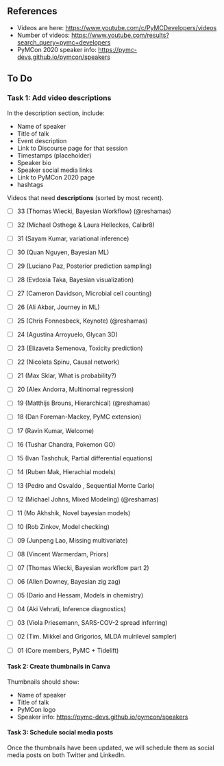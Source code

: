 ## References
- Videos are here:  https://www.youtube.com/c/PyMCDevelopers/videos
- Number of videos: https://www.youtube.com/results?search_query=pymc+developers 
- PyMCon 2020 speaker info: https://pymc-devs.github.io/pymcon/speakers 

## To Do
### Task 1: Add video descriptions
In the description section, include:
- Name of speaker
- Title of talk
- Event description
- Link to Discourse page for that session
- Timestamps (placeholder)
- Speaker bio
- Speaker social media links
- Link to PyMCon 2020 page
- hashtags

Videos that need **descriptions** (sorted by most recent).

- [ ] 33 (Thomas Wiecki, Bayesian Workflow) (@reshamas)
- [ ] 32 (Michael Osthege & Laura Helleckes, Calibr8)
- [ ] 31 (Sayam Kumar, variational inference)
- [ ] 30 (Quan Nguyen, Bayesian ML)
- [ ] 29 (Luciano Paz, Posterior prediction sampling)
- [ ] 28 (Evdoxia Taka, Bayesian visualization)
- [ ] 27 (Cameron Davidson, Microbial cell counting)
- [ ] 26 (Ali Akbar, Journey in ML)
- [ ] 25 (Chris Fonnesbeck, Keynote) (@reshamas)
- [ ] 24 (Agustina Arroyuelo, Glycan 3D)
- [ ] 23 (Elizaveta Semenova, Toxicity prediction)
- [ ] 22 (Nicoleta Spinu, Causal network)
- [ ] 21 (Max Sklar, What is probability?)
- [ ] 20 (Alex Andorra, Multinomal regression)
- [ ] 19 (Matthijs Brouns, Hierarchical) (@reshamas)
- [ ] 18 (Dan Foreman-Mackey, PyMC extension)
- [ ] 17 (Ravin Kumar, Welcome)
- [ ] 16 (Tushar Chandra, Pokemon GO)
- [ ] 15 (Ivan Tashchuk, Partial differential equations)
- [ ] 14 (Ruben Mak, Hierachial models)
- [ ] 13 (Pedro and Osvaldo , Sequential Monte Carlo)
- [ ] 12 (Michael Johns, Mixed Modeling) (@reshamas)
- [ ] 11 (Mo Akhshik, Novel bayesian models)
- [ ] 10 (Rob Zinkov, Model checking)
- [ ] 09 (Junpeng Lao, Missing multivariate)
- [ ] 08 (Vincent Warmerdam, Priors)
- [ ] 07 (Thomas Wiecki, Bayesian workflow part 2)
- [ ] 06 (Allen Downey, Bayesian zig zag)
- [ ] 05 (Dario and Hessam, Models in chemistry)
- [ ] 04 (Aki Vehrati, Inference diagnostics)
- [ ] 03 (Viola Priesemann, SARS-COV-2 spread inferring)
- [ ] 02 (Tim. Mikkel and Grigorios, MLDA mulrilevel sampler)
- [ ] 01 (Core members, PyMC + Tidelift)


#### Task 2: Create thumbnails in Canva
Thumbnails should show:  
- Name of speaker
- Title of talk
- PyMCon logo
- Speaker info: https://pymc-devs.github.io/pymcon/speakers

#### Task 3: Schedule social media posts
Once the thumbnails have been updated, we will schedule them as social media posts on both Twitter and LinkedIn.
